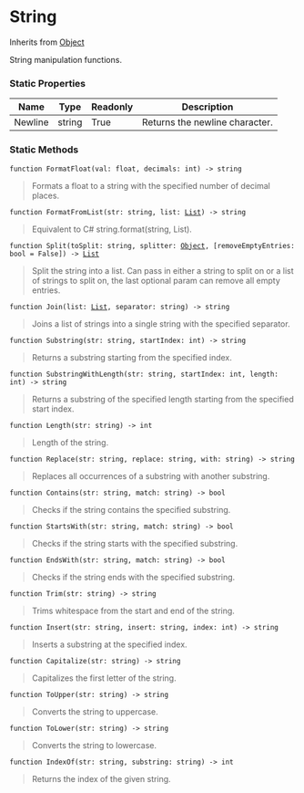 # String
Inherits from [Object](../md/objects/Object.md)

String manipulation functions.

### Static Properties
|Name|Type|Readonly|Description|
|---|---|---|---|
|Newline|string|True|Returns the newline character.|


### Static Methods
<pre class="language-typescript"><code class="lang-typescript">function FormatFloat(val: float, decimals: int) -> string</code></pre>
> Formats a float to a string with the specified number of decimal places.

<pre class="language-typescript"><code class="lang-typescript">function FormatFromList(str: string, list: <a data-footnote-ref href="#user-content-fn-List">List</a>) -> string</code></pre>
> Equivalent to C# string.format(string, List<string>).

<pre class="language-typescript"><code class="lang-typescript">function Split(toSplit: string, splitter: <a data-footnote-ref href="#user-content-fn-Object">Object</a>, [removeEmptyEntries: bool = False]) -> <a data-footnote-ref href="#user-content-fn-List">List</a></code></pre>
> Split the string into a list. Can pass in either a string to split on or a list of strings to split on, the last optional param can remove all empty entries.

<pre class="language-typescript"><code class="lang-typescript">function Join(list: <a data-footnote-ref href="#user-content-fn-List">List</a>, separator: string) -> string</code></pre>
> Joins a list of strings into a single string with the specified separator.

<pre class="language-typescript"><code class="lang-typescript">function Substring(str: string, startIndex: int) -> string</code></pre>
> Returns a substring starting from the specified index.

<pre class="language-typescript"><code class="lang-typescript">function SubstringWithLength(str: string, startIndex: int, length: int) -> string</code></pre>
> Returns a substring of the specified length starting from the specified start index.

<pre class="language-typescript"><code class="lang-typescript">function Length(str: string) -> int</code></pre>
> Length of the string.

<pre class="language-typescript"><code class="lang-typescript">function Replace(str: string, replace: string, with: string) -> string</code></pre>
> Replaces all occurrences of a substring with another substring.

<pre class="language-typescript"><code class="lang-typescript">function Contains(str: string, match: string) -> bool</code></pre>
> Checks if the string contains the specified substring.

<pre class="language-typescript"><code class="lang-typescript">function StartsWith(str: string, match: string) -> bool</code></pre>
> Checks if the string starts with the specified substring.

<pre class="language-typescript"><code class="lang-typescript">function EndsWith(str: string, match: string) -> bool</code></pre>
> Checks if the string ends with the specified substring.

<pre class="language-typescript"><code class="lang-typescript">function Trim(str: string) -> string</code></pre>
> Trims whitespace from the start and end of the string.

<pre class="language-typescript"><code class="lang-typescript">function Insert(str: string, insert: string, index: int) -> string</code></pre>
> Inserts a substring at the specified index.

<pre class="language-typescript"><code class="lang-typescript">function Capitalize(str: string) -> string</code></pre>
> Capitalizes the first letter of the string.

<pre class="language-typescript"><code class="lang-typescript">function ToUpper(str: string) -> string</code></pre>
> Converts the string to uppercase.

<pre class="language-typescript"><code class="lang-typescript">function ToLower(str: string) -> string</code></pre>
> Converts the string to lowercase.

<pre class="language-typescript"><code class="lang-typescript">function IndexOf(str: string, substring: string) -> int</code></pre>
> Returns the index of the given string.


[^Camera]: [Camera](../md/static/Camera.md)
[^Character]: [Character](../md/objects/Character.md)
[^Collider]: [Collider](../md/objects/Collider.md)
[^Collision]: [Collision](../md/objects/Collision.md)
[^Color]: [Color](../md/objects/Color.md)
[^Convert]: [Convert](../md/static/Convert.md)
[^Cutscene]: [Cutscene](../md/static/Cutscene.md)
[^Dict]: [Dict](../md/objects/Dict.md)
[^Game]: [Game](../md/static/Game.md)
[^Human]: [Human](../md/objects/Human.md)
[^Input]: [Input](../md/static/Input.md)
[^Json]: [Json](../md/static/Json.md)
[^LineCastHitResult]: [LineCastHitResult](../md/objects/LineCastHitResult.md)
[^LineRenderer]: [LineRenderer](../md/objects/LineRenderer.md)
[^List]: [List](../md/objects/List.md)
[^Map]: [Map](../md/static/Map.md)
[^MapObject]: [MapObject](../md/objects/MapObject.md)
[^MapTargetable]: [MapTargetable](../md/objects/MapTargetable.md)
[^Math]: [Math](../md/static/Math.md)
[^Network]: [Network](../md/static/Network.md)
[^NetworkView]: [NetworkView](../md/objects/NetworkView.md)
[^PersistentData]: [PersistentData](../md/static/PersistentData.md)
[^Physics]: [Physics](../md/static/Physics.md)
[^Player]: [Player](../md/objects/Player.md)
[^Quaternion]: [Quaternion](../md/objects/Quaternion.md)
[^Random]: [Random](../md/objects/Random.md)
[^Range]: [Range](../md/objects/Range.md)
[^RoomData]: [RoomData](../md/static/RoomData.md)
[^Set]: [Set](../md/objects/Set.md)
[^Shifter]: [Shifter](../md/objects/Shifter.md)
[^String]: [String](../md/static/String.md)
[^Time]: [Time](../md/static/Time.md)
[^Titan]: [Titan](../md/objects/Titan.md)
[^Transform]: [Transform](../md/objects/Transform.md)
[^UI]: [UI](../md/static/UI.md)
[^Vector2]: [Vector2](../md/objects/Vector2.md)
[^Vector3]: [Vector3](../md/objects/Vector3.md)
[^Object]: [Object](../md/objects/Object.md)
[^Component]: [Component](../md/objects/Component.md)

